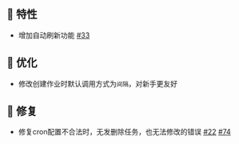 <!--2025-03-17-->

## 🚀 特性

* 增加自动刷新功能 [#33](https://github.com/dr34m-cn/taosync/issues/33)

## 🎨 优化

* 修改创建作业时默认调用方式为`间隔`，对新手更友好

## 🐞 修复

* 修复cron配置不合法时，无发删除任务，也无法修改的错误 [#22](https://github.com/dr34m-cn/taosync/issues/22) [#74](https://github.com/dr34m-cn/taosync/issues/74) 
